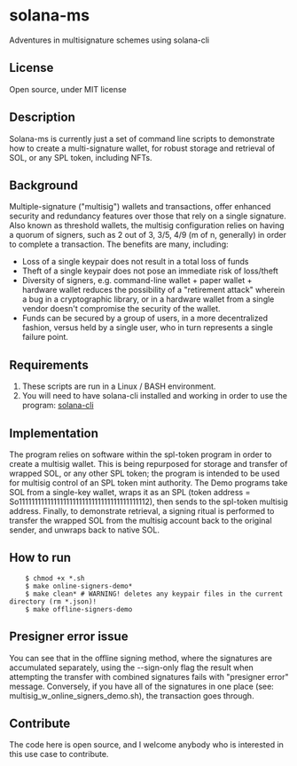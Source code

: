 # solana-ms
Adventures in multisignature schemes using solana-cli  

## License
Open source, under MIT license

## Description
Solana-ms is currently just a set of command line scripts to demonstrate
how to create a multi-signature wallet, for robust storage and retrieval
of SOL, or any SPL token, including NFTs.

## Background
Multiple-signature ("multisig") wallets and transactions, offer enhanced security
and redundancy features over those that rely on a single signature. Also known
as threshold wallets, the multisig configuration relies on having a quorum of 
signers, such as 2 out of 3, 3/5, 4/9 (m of n, generally) in order to complete a transaction.
The benefits are many, including:
* Loss of a single keypair does not result in a total loss of funds
* Theft of a single keypair does not pose an immediate risk of loss/theft
* Diversity of signers, e.g. command-line wallet + paper wallet + hardware wallet reduces the
possibility of a "retirement attack" wherein a bug in a cryptographic library, or in a hardware wallet
from a single vendor doesn't compromise the security of the wallet.
* Funds can be secured by a group of users, in a more decentralized fashion, versus held by a single user,
who in turn represents a single failure point. 

## Requirements
1. These scripts are run in a Linux / BASH environment.
2. You will need to have solana-cli installed and working in order to use the program:
[solana-cli](https://docs.solana.com/cli/install-solana-cli-tools)

## Implementation
The program relies on software within the spl-token program in order to create a multisig wallet. This is being
repurposed for storage and transfer of wrapped SOL, or any other SPL token; the program is intended to be used for
multisig control of an SPL token mint authority. The Demo programs take SOL from a single-key wallet, wraps it as an
SPL (token address = So11111111111111111111111111111111111111112), then sends to the spl-token multisig address. Finally,
to demonstrate retrieval, a signing ritual is performed to transfer the wrapped SOL from the multisig account back to the 
original sender, and unwraps back to native SOL.

## How to run
```
    $ chmod +x *.sh
    $ make online-signers-demo*
    $ make clean* # WARNING! deletes any keypair files in the current directory (rm *.json)!
    $ make offline-signers-demo
```

## Presigner error issue
You can see that in the offline signing method, where the signatures are 
accumulated separately, using the --sign-only flag the result when attempting
the transfer with combined signatures fails with "presigner error" message.
Conversely, if you have all of the signatures in one place (see: multisig_w_online_signers_demo.sh),
the transaction goes through.

## Contribute
The code here is open source, and I welcome anybody who is interested in this use case to contribute. 